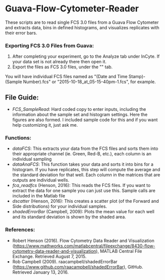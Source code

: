 # Guava-Flow-Cytometer-Reader
These scripts are to read single FCS 3.0 files from a Guava Flow Cytometer and extracts data, bins in defined histograms, and visualizes replicates with their error bars.

### Exporting FCS 3.0 Files from Guava:

1. After completing your experiment, go to the Analyze tab under InCyte. If your data set is not already there then open it.
2. Export the files as FCS 3.0 files, under the "" tab.

You will have individual FCS files named as "(Date and Time Stamp)-(Sample Number).fcs" or "2015-10-18_at_05-15-40pm-1.fcs", for example.

## File Guide:

- *FCS_SampleRead*: Hard coded copy to enter inputs, including the information about the sample set and histogram settings.
Here the figures are also formed. I included sample code for this and if you want help customizing it, just ask me.
 
### Functions:
- *dataFCS*: This extracts your data from the FCS files and sorts them into their appropriate channel (ie. Green, Red-B, etc.), each column is an individual sampling
- *dataAnaFCS*: This function takes your data and sorts it into bins for a histogram. If you have replicates, this step will compute the average and the standard deviation for that well. Each column in the matrices that are outputs are individual wells.
- *fca_readfcs* (Henson, 2016): This reads the FCS files. If you want to extract the data for one sample you can just use this. Sample calls are included in the Matlab file
 - *dscatter* (Henson, 2016): This creates a scatter plot (of the Forward and Side distributions) for your individual samples.
- *shadedErrorBar* (Campbell, 2009): Plots the mean value for each well and its standard deviation is shown by the shaded area.

### References:
- Robert Henson (2016). Flow Cytometry Data Reader and Visualization (https://www.mathworks.com/matlabcentral/fileexchange/8430-flow-cytometry-data-reader-and-visualization), MATLAB Central File Exchange. Retrieved August 7, 2015.
- Rob Campbell (2009). raacampbell/shadedErrorBar (https://www.github.com/raacampbell/shadedErrorBar), GitHub. Retrieved January 13, 2016.

